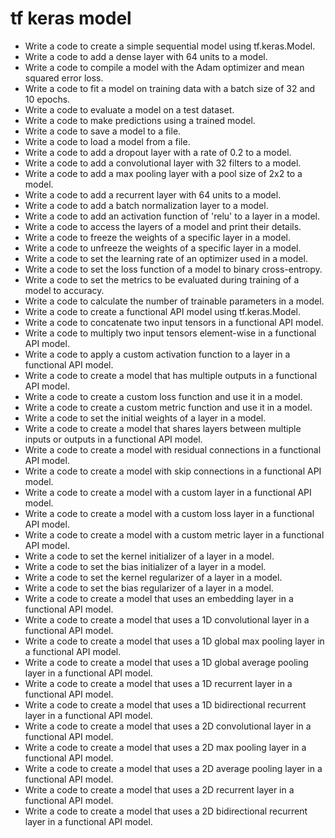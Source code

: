 # tf keras model

- Write a code to create a simple sequential model using tf.keras.Model.
- Write a code to add a dense layer with 64 units to a model.
- Write a code to compile a model with the Adam optimizer and mean squared error loss.
- Write a code to fit a model on training data with a batch size of 32 and 10 epochs.
- Write a code to evaluate a model on a test dataset.
- Write a code to make predictions using a trained model.
- Write a code to save a model to a file.
- Write a code to load a model from a file.
- Write a code to add a dropout layer with a rate of 0.2 to a model.
- Write a code to add a convolutional layer with 32 filters to a model.
- Write a code to add a max pooling layer with a pool size of 2x2 to a model.
- Write a code to add a recurrent layer with 64 units to a model.
- Write a code to add a batch normalization layer to a model.
- Write a code to add an activation function of 'relu' to a layer in a model.
- Write a code to access the layers of a model and print their details.
- Write a code to freeze the weights of a specific layer in a model.
- Write a code to unfreeze the weights of a specific layer in a model.
- Write a code to set the learning rate of an optimizer used in a model.
- Write a code to set the loss function of a model to binary cross-entropy.
- Write a code to set the metrics to be evaluated during training of a model to accuracy.
- Write a code to calculate the number of trainable parameters in a model.
- Write a code to create a functional API model using tf.keras.Model.
- Write a code to concatenate two input tensors in a functional API model.
- Write a code to multiply two input tensors element-wise in a functional API model.
- Write a code to apply a custom activation function to a layer in a functional API model.
- Write a code to create a model that has multiple outputs in a functional API model.
- Write a code to create a custom loss function and use it in a model.
- Write a code to create a custom metric function and use it in a model.
- Write a code to set the initial weights of a layer in a model.
- Write a code to create a model that shares layers between multiple inputs or outputs in a functional API model.
- Write a code to create a model with residual connections in a functional API model.
- Write a code to create a model with skip connections in a functional API model.
- Write a code to create a model with a custom layer in a functional API model.
- Write a code to create a model with a custom loss layer in a functional API model.
- Write a code to create a model with a custom metric layer in a functional API model.
- Write a code to set the kernel initializer of a layer in a model.
- Write a code to set the bias initializer of a layer in a model.
- Write a code to set the kernel regularizer of a layer in a model.
- Write a code to set the bias regularizer of a layer in a model.
- Write a code to create a model that uses an embedding layer in a functional API model.
- Write a code to create a model that uses a 1D convolutional layer in a functional API model.
- Write a code to create a model that uses a 1D global max pooling layer in a functional API model.
- Write a code to create a model that uses a 1D global average pooling layer in a functional API model.
- Write a code to create a model that uses a 1D recurrent layer in a functional API model.
- Write a code to create a model that uses a 1D bidirectional recurrent layer in a functional API model.
- Write a code to create a model that uses a 2D convolutional layer in a functional API model.
- Write a code to create a model that uses a 2D max pooling layer in a functional API model.
- Write a code to create a model that uses a 2D average pooling layer in a functional API model.
- Write a code to create a model that uses a 2D recurrent layer in a functional API model.
- Write a code to create a model that uses a 2D bidirectional recurrent layer in a functional API model.
